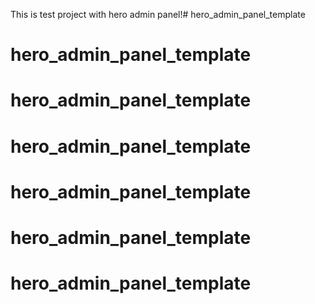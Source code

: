 This is test project with hero admin panel!# hero_admin_panel_template
# hero_admin_panel_template
# hero_admin_panel_template
# hero_admin_panel_template
# hero_admin_panel_template
# hero_admin_panel_template
# hero_admin_panel_template
